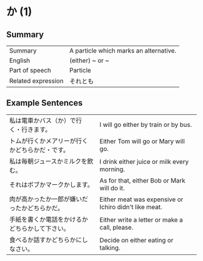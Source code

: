 # か (1)

## Summary

<table><tr>   <td>Summary</td>   <td>A particle which marks an alternative.</td></tr><tr>   <td>English</td>   <td>(either) ~ or ~</td></tr><tr>   <td>Part of speech</td>   <td>Particle</td></tr><tr>   <td>Related expression</td>   <td>それとも</td></tr></table>

## Example Sentences

<table><tr>   <td>私は電車かバス（か）で行く・行きます。</td>   <td>I will go either by train or by bus.</td></tr><tr>   <td>トムが行くかメアリーが行くかどちらかだ・です。</td>   <td>Either Tom will go or Mary will go.</td></tr><tr>   <td>私は毎朝ジュースかミルクを飲む。</td>   <td>I drink either juice or milk every morning.</td></tr><tr>   <td>それはボブかマークかします。</td>   <td>As for that, either Bob or Mark will do it.</td></tr><tr>   <td>肉が高かったか一郎が嫌いだったかどちらかだ。</td>   <td>Either meat was expensive or Ichiro didn't like meat.</td></tr><tr>   <td>手紙を書くか電話をかけるかどちらかして下さい。</td>   <td>Either write a letter or make a call, please.</td></tr><tr>   <td>食べるか話すかどちらかにしなさい。</td>   <td>Decide on either eating or talking.</td></tr></table>

